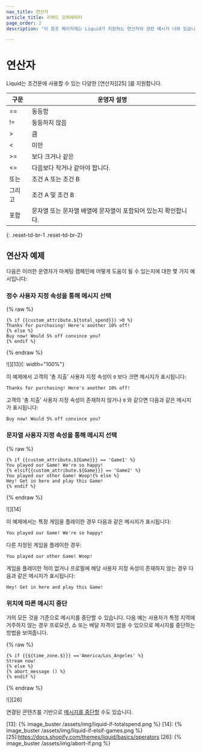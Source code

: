 ```yaml
---
nav_title: 연산자
article_title: 리퀴드 오퍼레이터
page_order: 2
description: "이 참조 페이지에는 Liquid가 지원하는 연산자와 관련 예시가 나와 있습니다."

---
```


# 연산자

Liquid는 조건문에 사용할 수 있는 다양한 \[연산자][25] ]를 지원합니다.

|   구문| 운영자 설명|
|---------|-----------|
| ==  | 동등함        |
| !=  | 동등하지 않음|
|  >  | 큼  |
| <   | 미만     |
| >=| 보다 크거나 같은|
| <= | 다음보다 작거나 같아야 합니다. |
| 또는 | 조건 A 또는 조건 B|
| 그리고 | 조건 A 및 조건 B|
| 포함 | 문자열 또는 문자열 배열에 문자열이 포함되어 있는지 확인합니다.|
{: .reset-td-br-1 .reset-td-br-2}

## 연산자 예제

다음은 이러한 운영자가 마케팅 캠페인에 어떻게 도움이 될 수 있는지에 대한 몇 가지 예시입니다:

### 정수 사용자 지정 속성을 통해 메시지 선택

{% raw %}
```liquid
{% if {{custom_attribute.${total_spend}}} >0 %}
Thanks for purchasing! Here's another 10% off!
{% else %}
Buy now! Would 5% off convince you?
{% endif %}
```
{% endraw %}

![][13]{: width="100%"}

이 예제에서 고객의 '총 지출' 사용자 지정 속성이 `0` 보다 크면 메시지가 표시됩니다:

```
Thanks for purchasing! Here's another 10% off!
```
고객의 '총 지출' 사용자 지정 속성이 존재하지 않거나 `0` 와 같으면 다음과 같은 메시지가 표시됩니다:

```
Buy now! Would 5% off convince you?
```

### 문자열 사용자 지정 속성을 통해 메시지 선택

{% raw %}

```liquid
{% if {{custom_attribute.${Game}}} == 'Game1' %}
You played our Game! We're so happy!
{% elsif{{custom_attribute.${Game}}} == 'Game2' %}
You played our other Game! Woop!{% else %}
Hey! Get in here and play this Game!
{% endif %}
```
{% endraw %}

![][14]

이 예제에서는 특정 게임을 플레이한 경우 다음과 같은 메시지가 표시됩니다:

```
You played our Game! We're so happy!
```

다른 지정된 게임을 플레이한 경우:

```
You played our other Game! Woop!
```

게임을 플레이한 적이 없거나 프로필에 해당 사용자 지정 속성이 존재하지 않는 경우 다음과 같은 메시지가 표시됩니다:

```
Hey! Get in here and play this Game!
```

### 위치에 따른 메시지 중단

거의 모든 것을 기준으로 메시지를 중단할 수 있습니다. 다음 예는 사용자가 특정 지역에 거주하지 않는 경우 프로모션, 쇼 또는 배달 자격이 없을 수 있으므로 메시지를 중단하는 방법을 보여줍니다.

{% raw %}
```liquid
{% if {{${time_zone.$}}} =='America/Los_Angeles' %}
Stream now!
{% else %}
{% abort_message () %}
{% endif %}
```
{% endraw %}

![][26]

연결된 콘텐츠를 기반으로 [메시지를 중단할][1] 수도 있습니다.


[1]: {{site.baseurl}}/user_guide/personalization_and_dynamic_content/connected_content/aborting_connected_content/
[13]: {% image_buster /assets/img/liquid-if-totalspend.png %}
[14]: {% image_buster /assets/img/liquid-if-elsif-games.png %}
[25]:https://docs.shopify.com/themes/liquid/basics/operators
[26]: {% image_buster /assets/img/abort-if.png %}
